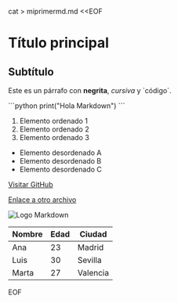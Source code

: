 cat > miprimermd.md <<EOF
# Título principal

## Subtítulo

Este es un párrafo con **negrita**, *cursiva* y \`código\`.

\`\`\`python
print("Hola Markdown")
\`\`\`

1. Elemento ordenado 1  
2. Elemento ordenado 2  
3. Elemento ordenado 3  

- Elemento desordenado A  
- Elemento desordenado B  
- Elemento desordenado C  

[Visitar GitHub](https://github.com)  

[Enlace a otro archivo](otroarchivo.md)  

![Logo Markdown](https://markdown-here.com/img/icon256.png)  

| Nombre | Edad | Ciudad |
|--------|------|--------|
| Ana    | 23   | Madrid |
| Luis   | 30   | Sevilla |
| Marta  | 27   | Valencia |
EOF
